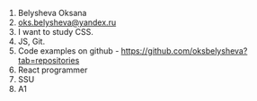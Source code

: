 1. Belysheva Oksana
2. oks.belysheva@yandex.ru
3. I want to study CSS.
4. JS, Git.
5. Code examples on github - https://github.com/oksbelysheva?tab=repositories
6. React programmer
7. SSU
8. A1